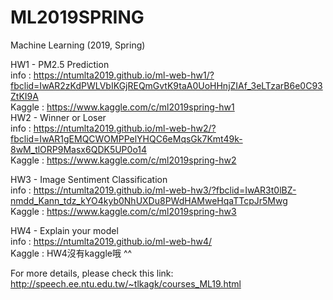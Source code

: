 # ML2019SPRING
Machine Learning (2019, Spring)

HW1 - PM2.5 Prediction  
info : https://ntumlta2019.github.io/ml-web-hw1/?fbclid=IwAR2zKdPWLVbIKGjREQmGvtK9taA0UoHHnjZIAf_3eLTzarB6e0C93ZtKI9A  
Kaggle : https://www.kaggle.com/c/ml2019spring-hw1  
HW2 - Winner or Loser  
info : https://ntumlta2019.github.io/ml-web-hw2/?fbclid=IwAR1gEMQCWOMPPelYHQC6eMqsGk7Kmt49k-8wM_tlORP9Masx6QDK5UP0o14  
Kaggle : https://www.kaggle.com/c/ml2019spring-hw2  

HW3 - Image Sentiment Classification  
info : https://ntumlta2019.github.io/ml-web-hw3/?fbclid=IwAR3t0lBZ-nmdd_Kann_tdz_kYO4kyb0NhUXDu8PWdHAMweHqaTTcpJr5Mwg  
Kaggle : https://www.kaggle.com/c/ml2019spring-hw3  

HW4 - Explain your model  
info : https://ntumlta2019.github.io/ml-web-hw4/  
Kaggle : HW4沒有kaggle哦 ^^  


For more details, please check this link:  
http://speech.ee.ntu.edu.tw/~tlkagk/courses_ML19.html

